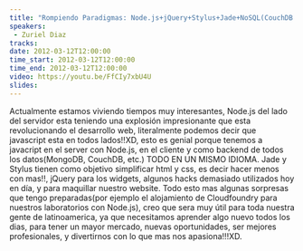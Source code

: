 ```yaml
---
title: "Rompiendo Paradigmas: Node.js+jQuery+Stylus+Jade+NoSQL(CouchDB || MongoDB)"
speakers:
 - Zuriel Diaz
tracks:
date: 2012-03-12T12:00:00
time_start: 2012-03-12T12:00:00
time_end: 2012-03-12T12:00:00
video: https://youtu.be/FfCIy7xbU4U
slides:
---
```


Actualmente estamos viviendo tiempos muy interesantes, Node.js del lado del servidor esta teniendo una explosión impresionante que esta revolucionando el desarrollo web, literalmente podemos decir que javascript esta en todos lados!!XD, esto es genial porque tenemos a javacript en el server con Node.js, en el cliente y como backend de todos los datos(MongoDB, CouchDB, etc.) TODO EN UN MISMO IDIOMA. Jade y Stylus tienen como objetivo simplificar html y css, es decir hacer menos con mas!!, jQuery para los widgets, algunos hacks demasiado utilizados hoy en día, y para maquillar nuestro website. Todo esto mas algunas sorpresas que tengo preparadas(por ejemplo el alojamiento de Cloudfoundry para nuestros laboratorios con Node.js), creo que sera muy útil para toda nuestra gente de latinoamerica, ya que necesitamos aprender algo nuevo todos los dias, para tener un mayor mercado, nuevas oportunidades, ser mejores profesionales, y divertirnos con lo que mas nos apasiona!!!XD.

